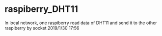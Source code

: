 # raspiberry_DHT11
In local network, one raspiberry read data of DHT11 and send it to the other raspiberry by socket
2019/1/30 17:56